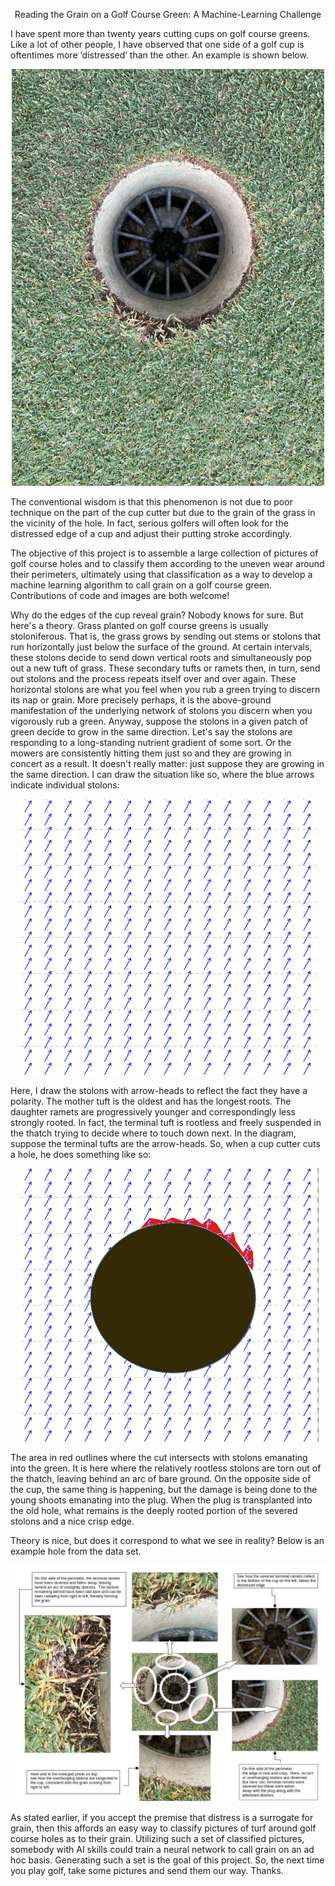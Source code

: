 <p align='center'>Reading the Grain on a Golf Course Green:  A Machine-Learning Challenge</p>

I have spent more than twenty years cutting cups on golf course greens.  Like a lot of other people, I have observed that one side of a golf cup is oftentimes more ‘distressed’ than the other.  An example is shown below.

<p align='center'>
    <img src='example.png'>
</p>

The conventional wisdom is that this phenomenon is not due to poor technique on the part of the cup cutter but due to the grain of the grass in the vicinity of the hole.  In fact, serious golfers will often look for the distressed edge of a cup and adjust their putting stroke accordingly. 

The objective of this project is to assemble a large collection of pictures of golf course holes and to classify them according to the uneven wear around their perimeters, ultimately using that classification as a way to develop a machine learning algorithm to call grain on a golf course green.  Contributions of code and images are both welcome! 

Why do the edges of the cup reveal grain?  Nobody knows for sure.  But here's a theory.  Grass planted on golf course greens is usually stoloniferous.  That is, the grass grows by sending out stems or stolons that run horizontally just below the surface of the ground.  At certain intervals, these stolons decide to send down vertical roots and simultaneously pop out a new tuft of grass.  These secondary tufts or ramets then, in turn, send out stolons and the process repeats itself over and over again.  These horizontal stolons are what you feel when you rub a green trying to discern its nap or grain.  More precisely perhaps, it is the above-ground manifestation of the underlying network of stolons you discern when you vigorously rub a green.  Anyway, suppose the stolons in a given patch of green decide to grow in the same direction.  Let's say the stolons are responding to a long-standing nutrient gradient of some sort.  Or the mowers are consistently hitting them just so and they are growing in concert as a result.  It doesn't really matter: just suppose they are growing in the same direction. I can draw the situation like so, where the blue arrows indicate individual stolons:

<p align='center'>
  <img src='vectorField.png'>
</p>

Here, I draw the stolons with arrow-heads to reflect the fact they have a polarity. The mother tuft is the oldest and has the longest roots.  The daughter ramets are progressively younger and correspondingly less strongly rooted.  In fact, the terminal tuft is rootless and freely suspended in the thatch trying to decide where to touch down next.  In the diagram, suppose the terminal tufts are the arrow-heads.  So, when a cup cutter cuts a hole, he does something like so:

<p align='center'>
    <img src='holeInDistress.png'>
</p>

The area in red outlines where the cut intersects with stolons emanating into the green.  It is here where the relatively rootless stolons are torn out of the thatch, leaving behind an arc of bare ground.  On the opposite side of the cup, the same thing is happening, but the damage is being done to the young shoots emanating into the plug.  When the plug is transplanted into the old hole, what remains is the deeply rooted portion of the severed stolons and a nice crisp edge.

Theory is nice, but does it correspond to what we see in reality?  Below is an example hole from the data set.

<p align='center'>
  <img src='diagram.jpg'>
</p>

As stated earlier, if you accept the premise that distress is a surrogate for grain, then this affords an easy way to classify pictures of turf around golf course holes as to their grain.  Utilizing such a set of classified pictures, somebody with AI skills could train a neural network to call grain on an ad hoc basis.  Generating such a set is the goal of this project.  So, the next time you play golf, take some pictures and send them our way.  Thanks.
